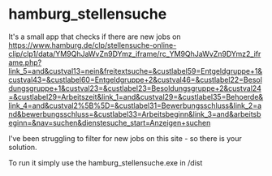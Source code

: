 # hamburg_stellensuche

It's a small app that checks if there are new jobs on https://www.hamburg.de/clp/stellensuche-online-clip/clp1/data/YM9QhJaWvZn9DYmz_iframe/rc_YM9QhJaWvZn9DYmz2_iframe.php?link_5=and&custval13=nein&freitextsuche=&custlabel59=Entgeldgruppe+1&custval43=&custlabel60=Entgeldgruppe+2&custval46=&custlabel22=Besoldungsgruppe+1&custval23=&custlabel23=Besoldungsgruppe+2&custval24=&custlabel29=Arbeitszeit&link_1=and&custval29=&custlabel35=Behoerde&link_4=and&custval2%5B%5D=&custlabel31=Bewerbungsschluss&link_2=and&bewerbungsschluss=&custlabel33=Arbeitsbeginn&link_3=and&arbeitsbeginn=&nav=suchen&dienstesuche_start=Anzeigen+suchen

I've been struggling to filter for new jobs on this site - so there is your solution.

To run it simply use the hamburg_stellensuche.exe in /dist
